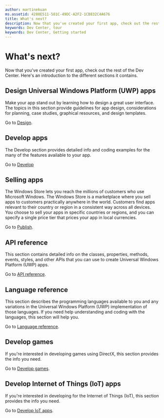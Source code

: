 ```yaml
---
author: martinekuan
ms.assetid: 4288E511-581C-49DC-A2F2-1CB832C4A676
title: What's next?
description: Now that you've created your first app, check out the rest of the Dev Center. Here's an introduction to the different sections it contains.'
keywords: Dev Center, tour
keywords: Dev Center, Getting started
---
```

# What's next?

Now that you've created your first app, check out the rest of the Dev Center. Here's an introduction to the different sections it contains.

## Design Universal Windows Platform (UWP) apps


Make your app stand out by learning how to design a great user interface. The topics in this section provide guidelines for app design, considerations for planning, case studies, graphical resources, and design templates.

Go to [Design](http://go.microsoft.com/fwlink/p/?LinkId=533896).

## Develop apps


The Develop section provides detailed info and coding examples for the many of the features available to your app.

Go to [Develop](http://go.microsoft.com/fwlink/p/?LinkId=529575)

## Selling apps


The Windows Store lets you reach the millions of customers who use Microsoft Windows. The Windows Store is a marketplace where you sell apps to customers practically anywhere in the world. Customers find apps relevant to their country or region in a consistent way across all devices. You choose to sell your apps in specific countries or regions, and you can specify a single price tier that prices your app in local currencies.

Go to [Publish](http://go.microsoft.com/fwlink/p/?linkid=268275).

## API reference


This section contains detailed info on the classes, properties, methods, events, styles, and other APIs that you can use to create Universal Windows Platform (UWP) apps.

Go to [API reference](https://msdn.microsoft.com/en-us/library/windows/apps/br211369.aspx).

## Language reference


This section describes the programming languages available to you and any variations in the Universal Windows Platform (UWP) implementation of those languages. If you need help understanding and coding with the languages, this section will help you.

Go to [Language reference](http://go.microsoft.com/fwlink/p/?LinkId=534184).

## Develop games


If you're interested in developing games using DirectX, this section provides the info you need.

Go to [Develop games](http://go.microsoft.com/fwlink/p/?LinkId=534184).

## Develop Internet of Things (IoT) apps


If you're interested in developing for the Internet of Things (IoT), this section provides the info you need.

Go to [Develop IoT apps](http://go.microsoft.com/fwlink/p/?LinkId=534186).

 

 




